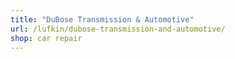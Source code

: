 ```yaml
---
title: "DuBose Transmission & Automotive"
url: /lufkin/dubose-transmission-and-automotive/
shop: car repair
---
```

